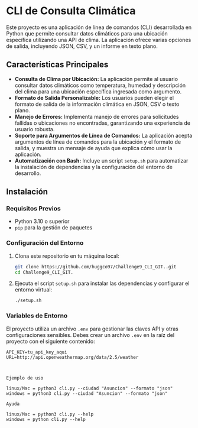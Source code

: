 # CLI de Consulta Climática

Este proyecto es una aplicación de línea de comandos (CLI) desarrollada en Python que permite consultar datos climáticos para una ubicación específica utilizando una API de clima. La aplicación ofrece varias opciones de salida, incluyendo JSON, CSV, y un informe en texto plano.

## Características Principales

- **Consulta de Clima por Ubicación:** La aplicación permite al usuario consultar datos climáticos como temperatura, humedad y descripción del clima para una ubicación específica ingresada como argumento.
- **Formato de Salida Personalizable:** Los usuarios pueden elegir el formato de salida de la información climática en JSON, CSV o texto plano.
- **Manejo de Errores:** Implementa manejo de errores para solicitudes fallidas o ubicaciones no encontradas, garantizando una experiencia de usuario robusta.
- **Soporte para Argumentos de Línea de Comandos:** La aplicación acepta argumentos de línea de comandos para la ubicación y el formato de salida, y muestra un mensaje de ayuda que explica cómo usar la aplicación.
- **Automatización con Bash:** Incluye un script `setup.sh` para automatizar la instalación de dependencias y la configuración del entorno de desarrollo.

## Instalación

### Requisitos Previos

- Python 3.10 o superior
- `pip` para la gestión de paquetes

### Configuración del Entorno

1. Clona este repositorio en tu máquina local:

    ```bash
    git clone https://github.com/huggco97/Challenge9_CLI_GIT..git
    cd Challenge9_CLI_GIT. 
    ```

2. Ejecuta el script `setup.sh` para instalar las dependencias y configurar el entorno virtual:

    ```bash
    ./setup.sh
    ```

### Variables de Entorno

El proyecto utiliza un archivo `.env` para gestionar las claves API y otras configuraciones sensibles. Debes crear un archivo `.env` en la raíz del proyecto con el siguiente contenido:

```env
API_KEY=tu_api_key_aqui
URL=http://api.openweathermap.org/data/2.5/weather



Ejemplo de uso

linux/Mac = python3 cli.py --ciudad "Asuncion" --formato "json"
windows = python3 cli.py --ciudad "Asuncion" --formato "json"

Ayuda

linux/Mac = python3 cli.py --help
windows = python cli.py --help 
